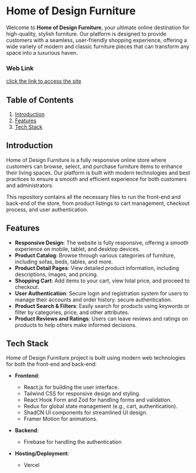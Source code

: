 # Home of Design Furniture

Welcome to **Home of Design Furniture**, your ultimate online destination for high-quality, stylish furniture. Our platform is designed to provide customers with a seamless, user-friendly shopping experience, offering a wide variety of modern and classic furniture pieces that can transform any space into a luxurious haven.

### Web Link

[click the link to access the site](https://home-of-design.vercel.app/)

## Table of Contents

1. [Introduction](#introduction)
2. [Features](#features)
3. [Tech Stack](#tech-stack)

## Introduction

Home of Design Furniture is a fully responsive online store where customers can browse, select, and purchase furniture items to enhance their living spaces. Our platform is built with modern technologies and best practices to ensure a smooth and efficient experience for both customers and administrators.

This repository contains all the necessary files to run the front-end and back-end of the store, from product listings to cart management, checkout process, and user authentication.

## Features

- **Responsive Design**: The website is fully responsive, offering a smooth experience on mobile, tablet, and desktop devices.
- **Product Catalog**: Browse through various categories of furniture, including sofas, beds, tables, and more.
- **Product Detail Pages**: View detailed product information, including descriptions, images, and pricing.
- **Shopping Cart**: Add items to your cart, view total price, and proceed to checkout.
- **User Authentication**: Secure login and registration system for users to manage their accounts and order history.
  secure authentication.
- **Product Search & Filters**: Easily search for products using keywords or filter by categories, price, and other attributes.
- **Product Reviews and Ratings**: Users can leave reviews and ratings on products to help others make informed decisions.

## Tech Stack

Home of Design Furniture project is built using modern web technologies for both the front-end and back-end:

- **Frontend**:

  - React.js for building the user interface.
  - Tailwind CSS for responsive design and styling.
  - React Hook Form and Zod for handling forms and validation.
  - Redux for global state management (e.g., cart, authentication).
  - ShadCN UI components for streamlined UI design.
  - Framer Motion for animations.

- **Backend**:

  - Firebase for handling the authentication

- **Hosting/Deployment**:
  - Vercel
